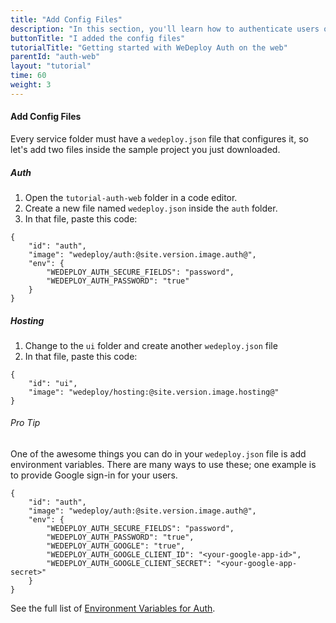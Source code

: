 ```yaml
---
title: "Add Config Files"
description: "In this section, you'll learn how to authenticate users on the web using the WeDeploy API Client."
buttonTitle: "I added the config files"
tutorialTitle: "Getting started with WeDeploy Auth on the web"
parentId: "auth-web"
layout: "tutorial"
time: 60
weight: 3
---
```


#### Add Config Files

Every service folder must have a `wedeploy.json` file that configures it, so let's add two files inside the sample project you just downloaded.

##### Auth

1. Open the `tutorial-auth-web` folder in a code editor.
2. Create a new file named `wedeploy.json` inside the `auth` folder.
3. In that file, paste this code:

```application/json
{
	"id": "auth",
	"image": "wedeploy/auth:@site.version.image.auth@",
	"env": {
		"WEDEPLOY_AUTH_SECURE_FIELDS": "password",
		"WEDEPLOY_AUTH_PASSWORD": "true"
	}
}
```

##### Hosting

1. Change to the `ui` folder and create another `wedeploy.json` file
3. In that file, paste this code:

```application/json
{
	"id": "ui",
	"image": "wedeploy/hosting:@site.version.image.hosting@"
}
```

<aside>

###### <span class="icon-16-star"></span> Pro Tip

One of the awesome things you can do in your `wedeploy.json` file is add environment variables. There are many ways to use these; one example is to provide Google sign-in for your users.

```application/json
{
	"id": "auth",
	"image": "wedeploy/auth:@site.version.image.auth@",
	"env": {
		"WEDEPLOY_AUTH_SECURE_FIELDS": "password",
		"WEDEPLOY_AUTH_PASSWORD": "true",
		"WEDEPLOY_AUTH_GOOGLE": "true",
		"WEDEPLOY_AUTH_GOOGLE_CLIENT_ID": "<your-google-app-id>",
		"WEDEPLOY_AUTH_GOOGLE_CLIENT_SECRET": "<your-google-app-secret>"
	}
}
```

See the full list of <a href="/docs/auth/environment-variables/" target="_blank">Environment Variables for Auth</a>.

</aside>
